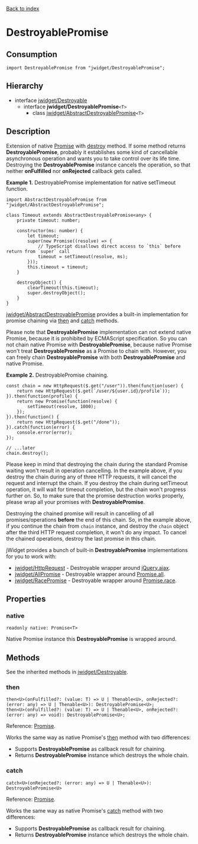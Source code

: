 [Back to index](../README.md)

# DestroyablePromise

## Consumption

	import DestroyablePromise from "jwidget/DestroyablePromise";

## Hierarchy

* interface [jwidget/Destroyable](Destroyable.md)
	* interface **jwidget/DestroyablePromise**`<T>`
		* class [jwidget/AbstractDestroyablePromise](AbstractDestroyablePromise.md)`<T>`

## Description

Extension of native [Promise](https://developer.mozilla.org/en-US/docs/Web/JavaScript/Reference/Global_Objects/Promise) with [destroy](Destroyable.md#destroy) method. If some method returns **DestroyablePromise**, probably it establishes some kind of cancellable asynchronous operation and wants you to take control over its life time. Destroying the **DestroyablePromise** instance cancels the operation, so that neither **onFulfilled** nor **onRejected** callback gets called.

**Example 1.** DestroyablePromise implementation for native setTimeout function.

	import AbstractDestroyablePromise from "jwidget/AbstractDestroyablePromise";

	class Timeout extends AbstractDestroyablePromise<any> {
		private timeout: number;

		constructor(ms: number) {
			let timeout;
			super(new Promise((resolve) => {
				// TypeScript disallows direct access to `this` before return from `super` call
				timeout = setTimeout(resolve, ms);
			}));
			this.timeout = timeout;
		}

		destroyObject() {
			clearTimeout(this.timeout);
			super.destroyObject();
		}
	}

[jwidget/AbstractDestroyablePromise](AbstractDestroyablePromise.md) provides a built-in implementation for promise chaining via [then](#then) and [catch](#catch) methods.

Please note that **DestroyablePromise** implementation can not extend native Promise, because it is prohibited by ECMAScript specification. So you can not chain native Promise with **DestroyablePromise**, because native Promise won't treat **DestroyablePromise** as a Promise to chain with. However, you can freely chain **DestroyablePromise** with both **DestroyablePromise** and native Promise.

**Example 2.** DestroyablePromise chaining.

	const chain = new HttpRequest($.get("/user")).then(function(user) {
		return new HttpRequest($.get(`/user/${user.id}/profile`));
	}).then(function(profile) {
		return new Promise(function(resolve) {
			setTimeout(resolve, 1000);
		});
	}).then(function() {
		return new HttpRequest($.get("/done"));
	}).catch(function(error) {
		console.error(error);
	});

	// ...later
	chain.destroy();

Please keep in mind that destroying the chain during the standard Promise waiting won't result in operation cancelling. In the example above, if you destroy the chain during any of three HTTP requests, it will cancel the request and interrupt the chain. If you destroy the chain during setTimeout operation, it will wait for timeout completion, but the chain won't progress further on. So, to make sure that the promise destruction works properly, please wrap all your promises with **DestroyablePromise**.

Destroying the chained promise will result in cancelling of all promises/operations **before** the end of this chain. So, in the example above, if you continue the chain from `chain` instance, and destroy the `chain` object after the third HTTP request completion, it won't do any impact. To cancel the chained operations, destroy the last promise in this chain.

jWidget provides a bunch of built-in **DestroyablePromise** implementations for you to work with:

* [jwidget/HttpRequest](HttpRequest.md) - Destroyable wrapper around [jQuery.ajax](http://api.jquery.com/jquery.ajax/).
* [jwidget/AllPromise](AllPromise.md) - Destroyable wrapper around [Promise.all](https://developer.mozilla.org/en-US/docs/Web/JavaScript/Reference/Global_Objects/Promise/all).
* [jwidget/RacePromise](RacePromise.md) - Destroyable wrapper around [Promise.race](https://developer.mozilla.org/en-US/docs/Web/JavaScript/Reference/Global_Objects/Promise/race).

## Properties

### native

	readonly native: Promise<T>

Native Promise instance this **DestroyablePromise** is wrapped around.

## Methods

See the inherited methods in [jwidget/Destroyable](Destroyable.md).

### then

	then<U>(onFulfilled?: (value: T) => U | Thenable<U>, onRejected?: (error: any) => U | Thenable<U>): DestroyablePromise<U>;
	then<U>(onFulfilled?: (value: T) => U | Thenable<U>, onRejected?: (error: any) => void): DestroyablePromise<U>;

Reference: [Promise](https://developer.mozilla.org/en-US/docs/Web/JavaScript/Reference/Global_Objects/Promise).

Works the same way as native Promise's [then](https://developer.mozilla.org/en-US/docs/Web/JavaScript/Reference/Global_Objects/Promise/then) method with two differences:

* Supports **DestroyablePromise** as callback result for chaining.
* Returns **DestroyablePromise** instance which destroys the whole chain.

### catch

	catch<U>(onRejected?: (error: any) => U | Thenable<U>): DestroyablePromise<U>

Reference: [Promise](https://developer.mozilla.org/en-US/docs/Web/JavaScript/Reference/Global_Objects/Promise).

Works the same way as native Promise's [catch](https://developer.mozilla.org/en-US/docs/Web/JavaScript/Reference/Global_Objects/Promise/catch) method with two differences:

* Supports **DestroyablePromise** as callback result for chaining.
* Returns **DestroyablePromise** instance which destroys the whole chain.
